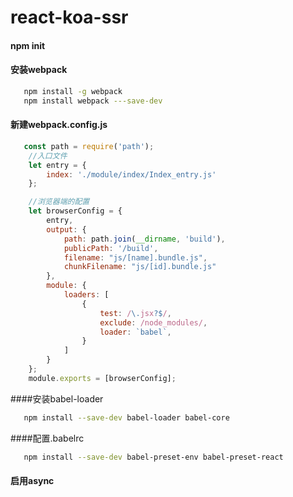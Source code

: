 # react-koa-ssr

#### npm init 

#### 安装webpack
```bash
   npm install -g webpack
   npm install webpack ---save-dev
```

#### 新建webpack.config.js

```js
   const path = require('path');
    //入口文件
    let entry = {
        index: './module/index/Index_entry.js'
    };

    //浏览器端的配置
    let browserConfig = {
        entry,
        output: {
            path: path.join(__dirname, 'build'),
            publicPath: '/build',
            filename: "js/[name].bundle.js",
            chunkFilename: "js/[id].bundle.js"
        },
        module: {
            loaders: [
                {
                    test: /\.jsx?$/,
                    exclude: /node_modules/,
                    loader: `babel`,
                }
            ]
        }
    };
    module.exports = [browserConfig];
```

####安装babel-loader
```bash
   npm install --save-dev babel-loader babel-core
```
####配置.babelrc
```bash
   npm install --save-dev babel-preset-env babel-preset-react 
```
#### 启用async

